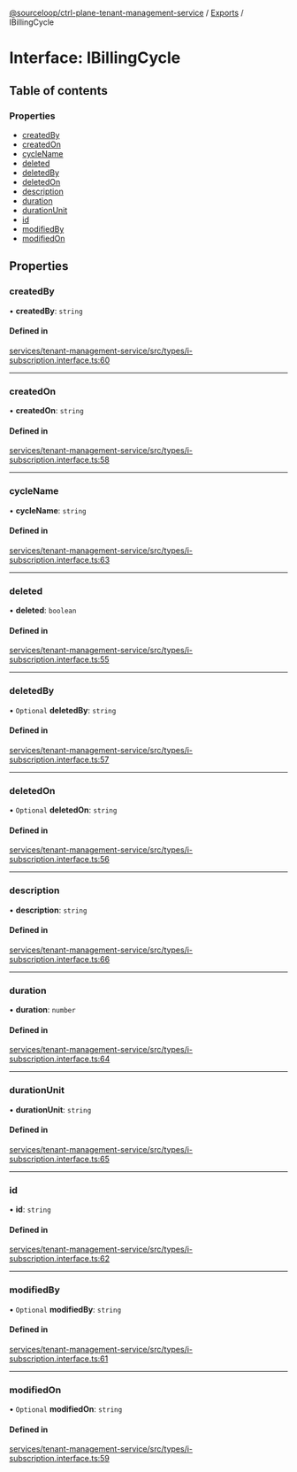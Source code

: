 [@sourceloop/ctrl-plane-tenant-management-service](../README.md) / [Exports](../modules.md) / IBillingCycle

# Interface: IBillingCycle

## Table of contents

### Properties

- [createdBy](IBillingCycle.md#createdby)
- [createdOn](IBillingCycle.md#createdon)
- [cycleName](IBillingCycle.md#cyclename)
- [deleted](IBillingCycle.md#deleted)
- [deletedBy](IBillingCycle.md#deletedby)
- [deletedOn](IBillingCycle.md#deletedon)
- [description](IBillingCycle.md#description)
- [duration](IBillingCycle.md#duration)
- [durationUnit](IBillingCycle.md#durationunit)
- [id](IBillingCycle.md#id)
- [modifiedBy](IBillingCycle.md#modifiedby)
- [modifiedOn](IBillingCycle.md#modifiedon)

## Properties

### createdBy

• **createdBy**: `string`

#### Defined in

[services/tenant-management-service/src/types/i-subscription.interface.ts:60](https://github.com/sourcefuse/arc-saas/blob/c6084d0/services/tenant-management-service/src/types/i-subscription.interface.ts#L60)

___

### createdOn

• **createdOn**: `string`

#### Defined in

[services/tenant-management-service/src/types/i-subscription.interface.ts:58](https://github.com/sourcefuse/arc-saas/blob/c6084d0/services/tenant-management-service/src/types/i-subscription.interface.ts#L58)

___

### cycleName

• **cycleName**: `string`

#### Defined in

[services/tenant-management-service/src/types/i-subscription.interface.ts:63](https://github.com/sourcefuse/arc-saas/blob/c6084d0/services/tenant-management-service/src/types/i-subscription.interface.ts#L63)

___

### deleted

• **deleted**: `boolean`

#### Defined in

[services/tenant-management-service/src/types/i-subscription.interface.ts:55](https://github.com/sourcefuse/arc-saas/blob/c6084d0/services/tenant-management-service/src/types/i-subscription.interface.ts#L55)

___

### deletedBy

• `Optional` **deletedBy**: `string`

#### Defined in

[services/tenant-management-service/src/types/i-subscription.interface.ts:57](https://github.com/sourcefuse/arc-saas/blob/c6084d0/services/tenant-management-service/src/types/i-subscription.interface.ts#L57)

___

### deletedOn

• `Optional` **deletedOn**: `string`

#### Defined in

[services/tenant-management-service/src/types/i-subscription.interface.ts:56](https://github.com/sourcefuse/arc-saas/blob/c6084d0/services/tenant-management-service/src/types/i-subscription.interface.ts#L56)

___

### description

• **description**: `string`

#### Defined in

[services/tenant-management-service/src/types/i-subscription.interface.ts:66](https://github.com/sourcefuse/arc-saas/blob/c6084d0/services/tenant-management-service/src/types/i-subscription.interface.ts#L66)

___

### duration

• **duration**: `number`

#### Defined in

[services/tenant-management-service/src/types/i-subscription.interface.ts:64](https://github.com/sourcefuse/arc-saas/blob/c6084d0/services/tenant-management-service/src/types/i-subscription.interface.ts#L64)

___

### durationUnit

• **durationUnit**: `string`

#### Defined in

[services/tenant-management-service/src/types/i-subscription.interface.ts:65](https://github.com/sourcefuse/arc-saas/blob/c6084d0/services/tenant-management-service/src/types/i-subscription.interface.ts#L65)

___

### id

• **id**: `string`

#### Defined in

[services/tenant-management-service/src/types/i-subscription.interface.ts:62](https://github.com/sourcefuse/arc-saas/blob/c6084d0/services/tenant-management-service/src/types/i-subscription.interface.ts#L62)

___

### modifiedBy

• `Optional` **modifiedBy**: `string`

#### Defined in

[services/tenant-management-service/src/types/i-subscription.interface.ts:61](https://github.com/sourcefuse/arc-saas/blob/c6084d0/services/tenant-management-service/src/types/i-subscription.interface.ts#L61)

___

### modifiedOn

• `Optional` **modifiedOn**: `string`

#### Defined in

[services/tenant-management-service/src/types/i-subscription.interface.ts:59](https://github.com/sourcefuse/arc-saas/blob/c6084d0/services/tenant-management-service/src/types/i-subscription.interface.ts#L59)
